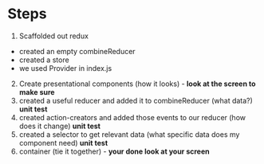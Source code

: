 # Steps

1. Scaffolded out redux
  * created an empty combineReducer
  * created a store
  * we used Provider in index.js
2. Create presentational components (how it looks) - **look at the screen to make sure**
3. created a useful reducer and added it to combineReducer (what data?) **unit test**
4. created action-creators and added those events to our reducer (how does it change) **unit test**
5. created a selector to get relevant data (what specific data does my component need) **unit test**
6. container (tie it together) - **your done look at your screen**

